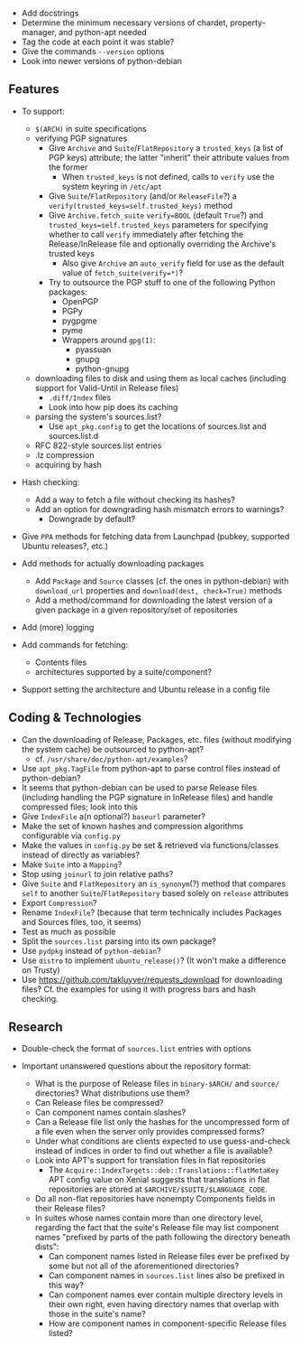 - Add docstrings
- Determine the minimum necessary versions of chardet, property-manager, and
  python-apt needed
- Tag the code at each point it was stable?
- Give the commands `--version` options
- Look into newer versions of python-debian

Features
--------
- To support:
    - `$(ARCH)` in suite specifications
    - verifying PGP signatures
        - Give `Archive` and `Suite`/`FlatRepository` a `trusted_keys` (a list
          of PGP keys) attribute; the latter "inherit" their attribute values
          from the former
            - When `trusted_keys` is not defined, calls to `verify` use the
              system keyring in `/etc/apt`
        - Give `Suite`/`FlatRepository` (and/or `ReleaseFile`?) a
          `verify(trusted_keys=self.trusted_keys)` method
        - Give `Archive.fetch_suite` `verify=BOOL` (default `True`?) and
          `trusted_keys=self.trusted_keys` parameters for specifying whether to
          call `verify` immediately after fetching the Release/InRelease file
          and optionally overriding the Archive's trusted keys
            - Also give `Archive` an `auto_verify` field for use as the default
              value of `fetch_suite(verify=*)`?
        - Try to outsource the PGP stuff to one of the following Python
          packages:
            - OpenPGP
            - PGPy
            - pygpgme
            - pyme
            - Wrappers around `gpg(1)`:
                - pyassuan
                - gnupg
                - python-gnupg
    - downloading files to disk and using them as local caches (including
      support for Valid-Until in Release files)
        - `.diff/Index` files
        - Look into how pip does its caching
    - parsing the system's sources.list?
        - Use `apt_pkg.config` to get the locations of sources.list and
          sources.list.d
    - RFC 822-style sources.list entries
    - .lz compression
    - acquiring by hash

- Hash checking:
    - Add a way to fetch a file without checking its hashes?
    - Add an option for downgrading hash mismatch errors to warnings?
        - Downgrade by default?

- Give `PPA` methods for fetching data from Launchpad (pubkey, supported Ubuntu
  releases?, etc.)
- Add methods for actually downloading packages
    - Add `Package` and `Source` classes (cf. the ones in python-debian) with
      `download_url` properties and `download(dest, check=True)` methods
    - Add a method/command for downloading the latest version of a given
      package in a given repository/set of repositories
- Add (more) logging
- Add commands for fetching:
    - Contents files
    - architectures supported by a suite/component?
- Support setting the architecture and Ubuntu release in a config file


Coding & Technologies
---------------------
- Can the downloading of Release, Packages, etc. files (without modifying the
  system cache) be outsourced to python-apt?
    - cf. `/usr/share/doc/python-apt/examples`?
- Use `apt_pkg.TagFile` from python-apt to parse control files instead of
  python-debian?
- It seems that python-debian can be used to parse Release files (including
  handling the PGP signature in InRelease files) and handle compressed files;
  look into this
- Give `IndexFile` a(n optional?) `baseurl` parameter?
- Make the set of known hashes and compression algorithms configurable via
  `config.py`
- Make the values in `config.py` be set & retrieved via functions/classes
  instead of directly as variables?
- Make `Suite` into a `Mapping`?
- Stop using `joinurl` to join relative paths?
- Give `Suite` and `FlatRepository` an `is_synonym`(?) method that compares
  `self` to another `Suite`/`FlatRepository` based solely on `release`
  attributes
- Export `Compression`?
- Rename `IndexFile`? (because that term technically includes Packages and
  Sources files, too, it seems)
- Test as much as possible
- Split the `sources.list` parsing into its own package?
- Use `pydpkg` instead of `python-debian`?
- Use `distro` to implement `ubuntu_release()`?  (It won't make a difference on
  Trusty)
- Use <https://github.com/takluyver/requests_download> for downloading files?
  Cf. the examples for using it with progress bars and hash checking.


Research
--------
- Double-check the format of `sources.list` entries with options

- Important unanswered questions about the repository format:
    - What is the purpose of Release files in `binary-$ARCH/` and `source/`
      directories?  What distributions use them?
    - Can Release files be compressed?
    - Can component names contain slashes?
    - Can a Release file list only the hashes for the uncompressed form of a
      file even when the server only provides compressed forms?
    - Under what conditions are clients expected to use guess-and-check instead
      of indices in order to find out whether a file is available?
    - Look into APT's support for translation files in flat repositories
        - The `Acquire::IndexTargets::deb::Translations::flatMetaKey` APT
          config value on Xenial suggests that translations in flat
          repositories are stored at `$ARCHIVE/$SUITE/$LANGUAGE_CODE`.
    - Do all non-flat repositories have nonempty Components fields in their
      Release files?
    - In suites whose names contain more than one directory level, regarding
      the fact that the suite's Release file may list component names "prefixed
      by parts of the path following the directory beneath dists":
        - Can component names listed in Release files ever be prefixed by some
          but not all of the aforementioned directories?
        - Can component names in `sources.list` lines also be prefixed in this
          way?
        - Can component names ever contain multiple directory levels in their
          own right, even having directory names that overlap with those in the
          suite's name?
        - How are component names in component-specific Release files listed?
